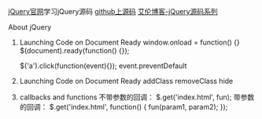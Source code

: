 [jQuery官网](https://learn.jquery.com/)学习jQuery源码
[github上源码](https://github.com/jquery/jquery)
[艾伦博客-jQuery源码系列](https://github.com/JsAaron/jQuery)
   
About jQuery
1. Launching Code on Document Ready
    window.onload = function() {}
    $(document).ready(function() {});

    $('a').click(function(event){});
    event.preventDefault
2. Launching Code on Document Ready
    addClass
    removeClass
    hide

3. callbacks and functions
    不带参数的回调：
    $.get('index.html', fun);
    带参数的回调：
    $.get('index.html', function() {
        fun(param1, param2);
    });
